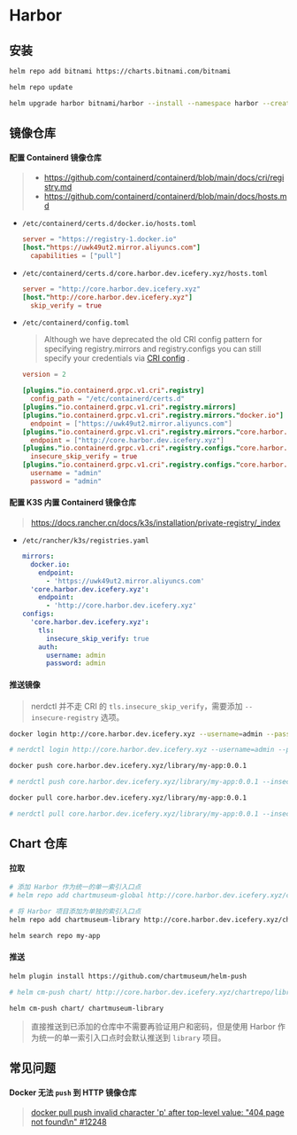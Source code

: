 # Harbor

## 安装

```bash
helm repo add bitnami https://charts.bitnami.com/bitnami

helm repo update

helm upgrade harbor bitnami/harbor --install --namespace harbor --create-namespace --values values.yaml --version 15.1.0
```

## 镜像仓库

#### 配置 Containerd 镜像仓库

> -   https://github.com/containerd/containerd/blob/main/docs/cri/registry.md
> -   https://github.com/containerd/containerd/blob/main/docs/hosts.md

-   `/etc/containerd/certs.d/docker.io/hosts.toml`

    ```toml
    server = "https://registry-1.docker.io"
    [host."https://uwk49ut2.mirror.aliyuncs.com"]
      capabilities = ["pull"]
    ```

-   `/etc/containerd/certs.d/core.harbor.dev.icefery.xyz/hosts.toml`

    ```toml
    server = "http://core.harbor.dev.icefery.xyz"
    [host."http://core.harbor.dev.icefery.xyz"]
      skip_verify = true
    ```

-   `/etc/containerd/config.toml`

    > Although we have deprecated the old CRI config pattern for specifying registry.mirrors and registry.configs you can
    > still specify your credentials
    > via [CRI config](https://github.com/containerd/containerd/blob/main/docs/cri/registry.md#configure-registry-credentials)
    > .

    ```toml
    version = 2

    [plugins."io.containerd.grpc.v1.cri".registry]
      config_path = "/etc/containerd/certs.d"
    [plugins."io.containerd.grpc.v1.cri".registry.mirrors]
    [plugins."io.containerd.grpc.v1.cri".registry.mirrors."docker.io"]
      endpoint = ["https://uwk49ut2.mirror.aliyuncs.com"]
    [plugins."io.containerd.grpc.v1.cri".registry.mirrors."core.harbor.dev.icefery.xyz"]
      endpoint = ["http://core.harbor.dev.icefery.xyz"]
    [plugins."io.containerd.grpc.v1.cri".registry.configs."core.harbor.dev.icefery.xyz".tls]
      insecure_skip_verify = true
    [plugins."io.containerd.grpc.v1.cri".registry.configs."core.harbor.dev.icefery.xyz".auth]
      username = "admin"
      password = "admin"
    ```

#### 配置 K3S 内置 Containerd 镜像仓库

> https://docs.rancher.cn/docs/k3s/installation/private-registry/_index

-   `/etc/rancher/k3s/registries.yaml`
    ```yaml
    mirrors:
      docker.io:
        endpoint:
          - 'https://uwk49ut2.mirror.aliyuncs.com'
      'core.harbor.dev.icefery.xyz':
        endpoint:
          - 'http://core.harbor.dev.icefery.xyz'
    configs:
      'core.harbor.dev.icefery.xyz':
        tls:
          insecure_skip_verify: true
        auth:
          username: admin
          password: admin
    ```

#### 推送镜像

> nerdctl 并不走 CRI 的 `tls.insecure_skip_verify`，需要添加 `--insecure-registry` 选项。

```bash
docker login http://core.harbor.dev.icefery.xyz --username=admin --password=admin

# nerdctl login http://core.harbor.dev.icefery.xyz --username=admin --password=admin --insecure-registry
```

```bash
docker push core.harbor.dev.icefery.xyz/library/my-app:0.0.1

# nerdctl push core.harbor.dev.icefery.xyz/library/my-app:0.0.1 --insecure-registry
```

```bash
docker pull core.harbor.dev.icefery.xyz/library/my-app:0.0.1

# nerdctl pull core.harbor.dev.icefery.xyz/library/my-app:0.0.1 --insecure-registry
```

## Chart 仓库

#### 拉取

```bash
# 添加 Harbor 作为统一的单一索引入口点
# helm repo add chartmuseum-global http://core.harbor.dev.icefery.xyz/chartrepo --username=admin --password=admin

# 将 Harbor 项目添加为单独的索引入口点
helm repo add chartmuseum-library http://core.harbor.dev.icefery.xyz/chartrepo/library --username=admin --password=admin
```

```bash
helm search repo my-app
```

#### 推送

```bash
helm plugin install https://github.com/chartmuseum/helm-push
```

```bash
# helm cm-push chart/ http://core.harbor.dev.icefery.xyz/chartrepo/library --username=admin --password=admin

helm cm-push chart/ chartmuseum-library
```

> 直接推送到已添加的仓库中不需要再验证用户和密码，但是使用 Harbor 作为统一的单一索引入口点时会默认推送到 `library` 项目。

## 常见问题

#### Docker 无法 `push` 到 HTTP 镜像仓库

> [docker pull push invalid character 'p' after top-level value: "404 page not found\n" #12248](https://github.com/goharbor/harbor/issues/12248)
